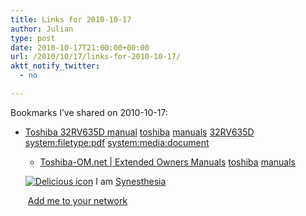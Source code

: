 ```yaml
---
title: Links for 2010-10-17
author: Julian
type: post
date: 2010-10-17T21:00:00+00:00
url: /2010/10/17/links-for-2010-10-17/
aktt_notify_twitter:
  - no

---
```

Bookmarks I&#8217;ve shared on 2010-10-17:

  * [Toshiba 32RV635D manual][1] 
    [toshiba][2] [manuals][3] [32RV635D][4] [system:filetype:pdf][5] [system:media:document][6] </li> 
    
      * [Toshiba-OM.net | Extended Owners Manuals][7] 
        [toshiba][2] [manuals][3] </li> </ul> 
        
        <p class="deliciouslink">
          <a href="http://del.icio.us/synesthesia" title="See all my bookmarks on del.icio.us"><img src="https://www.synesthesia.co.uk/images/deliciousicon.jpg" alt="Delicious icon" /></a>&nbsp;I am <a href="http://del.icio.us/synesthesia" title="See all my bookmarks on del.icio.us">Synesthesia</a>
        </p>
        
        <p class="deliciouslink">
          <a href="http://del.icio.us/network?add=synesthesia" title="Add me to your del.icio.us network"><img src="https://www.synesthesia.co.uk/images/add.gif" alt="" /></a>&nbsp;<a href="http://del.icio.us/network?add=synesthesia" title="Add me to your del.icio.us network">Add me to your network</a>
        </p>

 [1]: http://www.toshiba-om.net/LCD/PDF/English/Country_Specific/RV635-323742-English-Specific.pdf
 [2]: http://delicious.com/synesthesia/toshiba
 [3]: http://delicious.com/synesthesia/manuals
 [4]: http://delicious.com/synesthesia/32RV635D
 [5]: http://delicious.com/synesthesia/system%3Afiletype%3Apdf
 [6]: http://delicious.com/synesthesia/system%3Amedia%3Adocument
 [7]: http://www.toshiba-om.net/